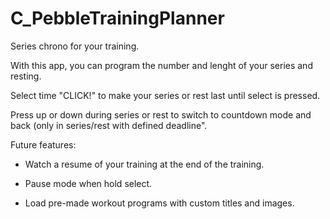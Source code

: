 C_PebbleTrainingPlanner
=======================

Series chrono for your training.

With this app, you can program the number and lenght of your series and resting.

Select time "CLICK!" to make your series or rest last until select is pressed.

Press up or down during series or rest to switch to countdown mode and back (only in series/rest with defined deadline".


Future features: 

- Watch a resume of your training at the end of the training.

- Pause mode when hold select.

- Load pre-made workout programs with custom titles and images.

